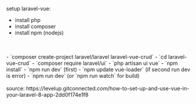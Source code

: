 setup laravel-vue:
- install php
- install composer
- install npm (nodejs)
<br>
<br>
- `composer create-project laravel/laravel laravel-vue-crud`
- `cd laravel-vue-crud`
- `composer require laravel/ui`
- `php artisan ui vue`
- `npm install`
- `npm run dev` (first)
- `npm update vue-loader` (if second run dev is error)
- `npm run dev` (or `npm run watch` for build)
<br>
<br>
source: https://levelup.gitconnected.com/how-to-set-up-and-use-vue-in-your-laravel-8-app-2dd0f174e1f8